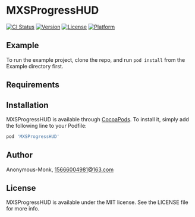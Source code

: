 # MXSProgressHUD

[![CI Status](https://img.shields.io/travis/Anonymous-Monk/MXSProgressHUD.svg?style=flat)](https://travis-ci.org/Anonymous-Monk/MXSProgressHUD)
[![Version](https://img.shields.io/cocoapods/v/MXSProgressHUD.svg?style=flat)](https://cocoapods.org/pods/MXSProgressHUD)
[![License](https://img.shields.io/cocoapods/l/MXSProgressHUD.svg?style=flat)](https://cocoapods.org/pods/MXSProgressHUD)
[![Platform](https://img.shields.io/cocoapods/p/MXSProgressHUD.svg?style=flat)](https://cocoapods.org/pods/MXSProgressHUD)

## Example

To run the example project, clone the repo, and run `pod install` from the Example directory first.

## Requirements

## Installation

MXSProgressHUD is available through [CocoaPods](https://cocoapods.org). To install
it, simply add the following line to your Podfile:

```ruby
pod 'MXSProgressHUD'
```

## Author

Anonymous-Monk, 15666004981@163.com

## License

MXSProgressHUD is available under the MIT license. See the LICENSE file for more info.

